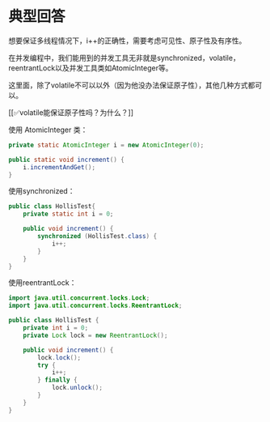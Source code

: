 # 典型回答


想要保证多线程情况下，i++的正确性，需要考虑可见性、原子性及有序性。



在并发编程中，我们能用到的并发工具无非就是synchronized，volatile，reentrantLock以及并发工具类如AtomicInteger等。



这里面，除了volatile不可以以外（因为他没办法保证原子性），其他几种方式都可以。



[[✅volatile能保证原子性吗？为什么？]]



使用 AtomicInteger 类：



```java
private static AtomicInteger i = new AtomicInteger(0);

public static void increment() {
    i.incrementAndGet();
}
```



使用synchronized：



```java
public class HollisTest{
    private static int i = 0;

    public void increment() {
        synchronized (HollisTest.class) {
            i++;
        }
    }
}

```



使用reentrantLock：



```java
import java.util.concurrent.locks.Lock;
import java.util.concurrent.locks.ReentrantLock;

public class HollisTest {
    private int i = 0;
    private Lock lock = new ReentrantLock();

    public void increment() {
        lock.lock();
        try {
            i++;
        } finally {
            lock.unlock();
        }
    }
}

```

